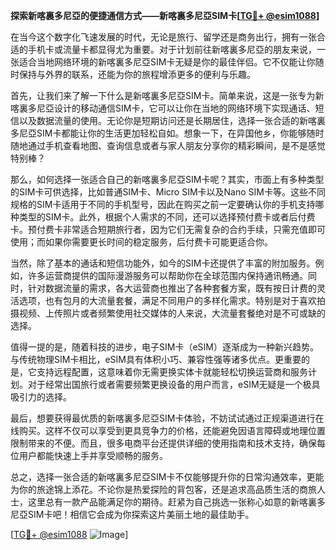 **探索新喀裏多尼亞的便捷通信方式——新喀裏多尼亞SIM卡[[TG💪+ @esim1088](https://t.me/s/esim1088)]**

在当今这个数字化飞速发展的时代，无论是旅行、留学还是商务出行，拥有一张合适的手机卡或流量卡都显得尤为重要。对于计划前往新喀裏多尼亞的朋友来说，一张适合当地网络环境的新喀裏多尼亞SIM卡无疑是你的最佳伴侣。它不仅能让你随时保持与外界的联系，还能为你的旅程增添更多的便利与乐趣。

首先，让我们来了解一下什么是新喀裏多尼亞SIM卡。简单来说，这是一张专为新喀裏多尼亞设计的移动通信SIM卡，它可以让你在当地的网络环境下实现通话、短信以及数据流量的使用。无论你是短期访问还是长期居住，选择一张合适的新喀裏多尼亞SIM卡都能让你的生活更加轻松自如。想象一下，在异国他乡，你能够随时随地通过手机查看地图、查询信息或者与家人朋友分享你的精彩瞬间，是不是感觉特别棒？

那么，如何选择一张适合自己的新喀裏多尼亞SIM卡呢？其实，市面上有多种类型的SIM卡可供选择，比如普通SIM卡、Micro SIM卡以及Nano SIM卡等。这些不同规格的SIM卡适用于不同的手机型号，因此在购买之前一定要确认你的手机支持哪种类型的SIM卡。此外，根据个人需求的不同，还可以选择预付费卡或者后付费卡。预付费卡非常适合短期旅行者，因为它们无需复杂的合约手续，只需充值即可使用；而如果你需要更长时间的稳定服务，后付费卡可能更适合你。

当然，除了基本的通话和短信功能外，如今的SIM卡还提供了丰富的附加服务。例如，许多运营商提供的国际漫游服务可以帮助你在全球范围内保持通讯畅通。同时，针对数据流量的需求，各大运营商也推出了各种套餐方案，既有按日计费的灵活选项，也有包月的大流量套餐，满足不同用户的多样化需求。特别是对于喜欢拍摄视频、上传照片或者频繁使用社交媒体的人来说，大流量套餐绝对是不可或缺的选择。

值得一提的是，随着科技的进步，电子SIM卡（eSIM）逐渐成为一种新兴趋势。与传统物理SIM卡相比，eSIM具有体积小巧、兼容性强等诸多优点。更重要的是，它支持远程配置，这意味着你无需更换实体卡就能轻松切换运营商和服务计划。对于经常出国旅行或者需要频繁更换设备的用户而言，eSIM无疑是一个极具吸引力的选择。

最后，想要获得最优质的新喀裏多尼亞SIM卡体验，不妨试试通过正规渠道进行在线购买。这样不仅可以享受到更具竞争力的价格，还能避免因语言障碍或地理位置限制带来的不便。而且，很多电商平台还提供详细的使用指南和技术支持，确保每位用户都能快速上手并享受顺畅的服务。

总之，选择一张合适的新喀裏多尼亞SIM卡不仅能够提升你的日常沟通效率，更能为你的旅途锦上添花。不论你是热爱探险的背包客，还是追求高品质生活的商旅人士，这里总有一款产品能满足你的期待。赶紧为自己挑选一张称心如意的新喀裏多尼亞SIM卡吧！相信它会成为你探索这片美丽土地的最佳助手。

[[TG💪+ @esim1088](https://t.me/s/esim1088) ![Image](https://i.postimg.cc/4NQfJmqS/Snipaste-2025-05-13-00-14-12.png)]